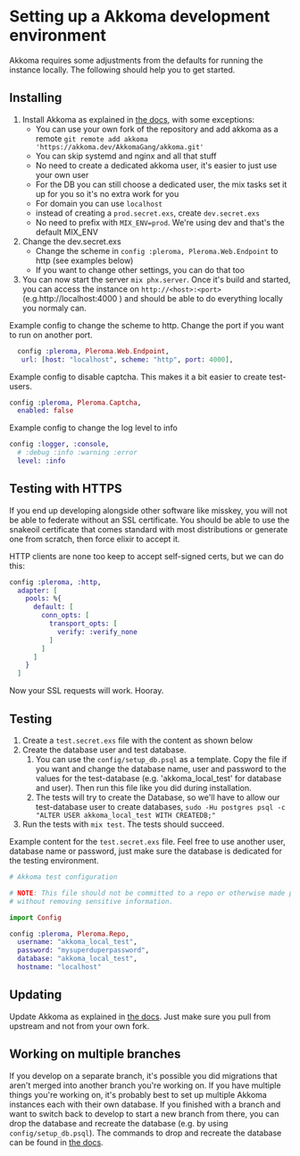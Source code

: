 # Setting up a Akkoma development environment

Akkoma requires some adjustments from the defaults for running the instance locally. The following should help you to get started.

## Installing

1. Install Akkoma as explained in [the docs](../installation/debian_based_en.md), with some exceptions:
    * You can use your own fork of the repository and add akkoma as a remote `git remote add akkoma 'https://akkoma.dev/AkkomaGang/akkoma.git'`
    * You can skip systemd and nginx and all that stuff
    * No need to create a dedicated akkoma user, it's easier to just use your own user
    * For the DB you can still choose a dedicated user, the mix tasks set it up for you so it's no extra work for you
    * For domain you can use `localhost`
    * instead of creating a `prod.secret.exs`, create `dev.secret.exs`
    * No need to prefix with `MIX_ENV=prod`. We're using dev and that's the default MIX_ENV
2. Change the dev.secret.exs
    * Change the scheme in `config :pleroma, Pleroma.Web.Endpoint` to http (see examples below)
    * If you want to change other settings, you can do that too
3. You can now start the server `mix phx.server`. Once it's build and started, you can access the instance on `http://<host>:<port>` (e.g.http://localhost:4000 ) and should be able to do everything locally you normaly can.

Example config to change the scheme to http. Change the port if you want to run on another port.
```elixir
  config :pleroma, Pleroma.Web.Endpoint,
   url: [host: "localhost", scheme: "http", port: 4000],
```

Example config to disable captcha. This makes it a bit easier to create test-users.
```elixir
config :pleroma, Pleroma.Captcha,
  enabled: false
```

Example config to change the log level to info
```elixir
config :logger, :console,
  # :debug :info :warning :error
  level: :info
```

## Testing with HTTPS

If you end up developing alongside other software like misskey,
you will not be able to federate without an SSL certificate. You should
be able to use the snakeoil certificate that comes standard with most
distributions or generate one from scratch, then force elixir to accept it.

HTTP clients are none too keep to accept self-signed certs, but we can do
this:

```elixir
config :pleroma, :http,
  adapter: [
    pools: %{
      default: [
        conn_opts: [
          transport_opts: [
            verify: :verify_none
          ]
        ]
      ]
    }
  ]
```

Now your SSL requests will work. Hooray.

## Testing

1. Create a `test.secret.exs` file with the content as shown below
2. Create the database user and test database.
    1. You can use the `config/setup_db.psql` as a template. Copy the file if you want and change the database name, user and password to the values for the test-database (e.g. 'akkoma_local_test' for database and user). Then run this file like you did during installation.
    2. The tests will try to create the Database, so we'll have to allow our test-database user to create databases, `sudo -Hu postgres psql -c "ALTER USER akkoma_local_test WITH CREATEDB;"`
3. Run the tests with `mix test`. The tests should succeed.

Example content for the `test.secret.exs` file. Feel free to use another user, database name or password, just make sure the database is dedicated for the testing environment.
```elixir
# Akkoma test configuration

# NOTE: This file should not be committed to a repo or otherwise made public
# without removing sensitive information.

import Config

config :pleroma, Pleroma.Repo,
  username: "akkoma_local_test",
  password: "mysuperduperpassword",
  database: "akkoma_local_test",
  hostname: "localhost"

```

## Updating

Update Akkoma as explained in [the docs](../administration/updating.md). Just make sure you pull from upstream and not from your own fork.

## Working on multiple branches

If you develop on a separate branch, it's possible you did migrations that aren't merged into another branch you're working on. If you have multiple things you're working on, it's probably best to set up multiple Akkoma instances each with their own database. If you finished with a branch and want to switch back to develop to start a new branch from there, you can drop the database and recreate the database (e.g. by using `config/setup_db.psql`). The commands to drop and recreate the database can be found in [the docs](../administration/backup.md).
